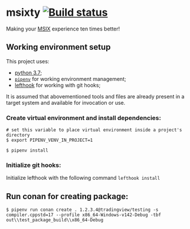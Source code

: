 # msixty [![Build status](https://circleci.com/gh/tradingview/msixty.svg?style=svg)](https://circleci.com/gh/tradingview/msixty)

Making your [MSIX](https://docs.microsoft.com/en-us/windows/msix/) experience ten times better!

## Working environment setup

This project uses:
- [python 3.7](https://www.python.org/);
- [`pipenv`](https://pipenv.pypa.io/) for working environment management;
- [lefthook](https://github.com/Arkweid/lefthook/releases) for working with git hooks;

It is assumed that abovementioned tools and files are already present in a target system and available for invocation or use.

### Create virtual environment and install dependencies:
```
# set this variable to place virtual environment inside a project's directory
$ export PIPENV_VENV_IN_PROJECT=1

$ pipenv install
```

### Initialize git hooks:
Initialize lefthook with the following command
`lefthook install`

## Run conan for creating package:
```
$ pipenv run conan create . 1.2.3.4@tradingview/testing -s compiler.cppstd=17 --profile x86_64-Windows-v142-Debug -tbf out\\test_package_build\\x86_64-Debug
```